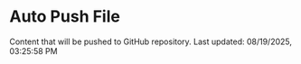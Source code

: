 # Auto Push File

Content that will be pushed to GitHub repository.
Last updated: 08/19/2025, 03:25:58 PM